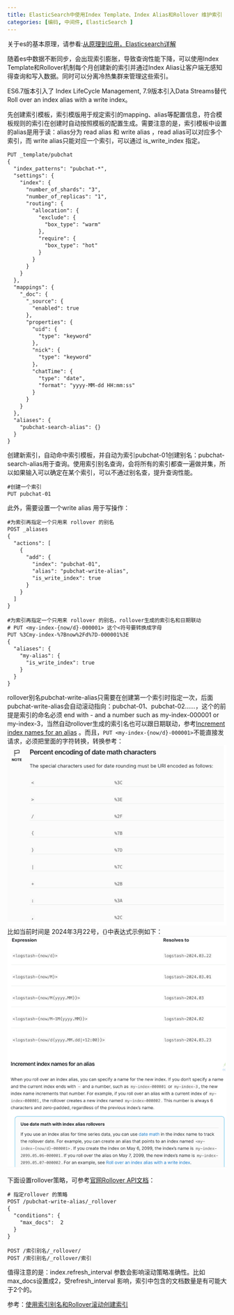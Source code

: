 ```yaml
---
title: ElasticSearch中使用Index Template、Index Alias和Rollover 维护索引
categories: [编码, 中间件, ElasticSearch ]
---
```



关于es的基本原理，请参看:[从原理到应用，Elasticsearch详解](https://segmentfault.com/a/1190000020022504)

随着es中数据不断同步，会出现索引膨胀，导致查询性能下降，可以使用Index Template和Rollover机制每个月创建新的索引并通过Index
Alias让客户端无感知得查询和写入数据。同时可以分离冷热集群来管理这些索引。

ES6.7版本引入了 Index LifeCycle Management, 7.9版本引入Data Streams替代Roll over an index alias with a write index。

先创建索引模板，索引模版用于规定索引的mapping、alias等配置信息，符合模板规则的索引在创建时自动按照模板的配置生成。需要注意的是，索引模板中设置的alias是用于读：alias分为
read alias 和 write alias ，read alias可以对应多个索引，而 write alias只能对应一个索引，可以通过 is_write_index 指定。

```
PUT _template/pubchat
{
  "index_patterns": "pubchat-*",
  "settings": {
    "index": {
      "number_of_shards": "3",
      "number_of_replicas": "1",
      "routing": {
        "allocation": {
          "exclude": {
            "box_type": "warm"
          },
          "require": {
            "box_type": "hot"
          }
        }
      }
    }
  },
  "mappings": {
    "_doc": {
      "_source": {
        "enabled": true
      },
      "properties": {
        "uid": {
          "type": "keyword"
        },
        "nick": {
          "type": "keyword"
        }，
        "chatTime": {
          "type": "date",
          "format": "yyyy-MM-dd HH:mm:ss"
        }
      }
    }
  },
  "aliases": {
    "pubchat-search-alias": {}
  }
}

```

创建新索引，自动命中索引模板，并自动为索引pubchat-01创建别名：pubchat-search-alias用于查询。使用索引别名查询，会将所有的索引都查一遍做并集，所以如果输入可以确定在某个索引，可以不通过别名查，提升查询性能。

```
#创建一个索引
PUT pubchat-01
```

此外，需要设置一个write alias 用于写操作：

```
#为索引再指定一个只用来 rollover 的别名
POST _aliases
{
  "actions": [
    {
      "add": {
        "index": "pubchat-01",
        "alias": "pubchat-write-alias",
        "is_write_index": true
      }
    }
  ]
}

#为索引再指定一个只用来 rollover 的别名，rollover生成的索引名和日期联动
# PUT <my-index-{now/d}-000001> 这个<符号要转换成字母
PUT %3Cmy-index-%7Bnow%2Fd%7D-000001%3E
{
  "aliases": {
    "my-alias": {
      "is_write_index": true
    }
  }
}

```

rollover别名pubchat-write-alias只需要在创建第一个索引时指定一次，后面pubchat-write-alias会自动滚动指向：pubchat-01、pubchat-02……，这个的前提是索引的命名必须
end with - and a number such as my-index-000001 or
my-index-3，当然自动rollover生成的索引名也可以跟日期联动，参考[Increment index names for an alias](https://www.elastic.co/guide/en/elasticsearch/reference/current/indices-rollover-index.html#increment-index-names-for-alias)
。而且，`PUT <my-index-{now/d}-000001>`不能直接发请求，必须把里面的字符转换，转换参考：
![转换](/assets/2024/03/18/math-characters.png)
比如当前时间是 2024年3月22号，{}中表达式示例如下：
![表达](/assets/2024/03/18/expression.png)

下面设置rollover策略，可参考[官网Rollover API文档](https://www.elastic.co/guide/en/elasticsearch/reference/current/indices-rollover-index.html)：

```
# 指定rollover 的策略
POST /pubchat-write-alias/_rollover 
{
  "conditions": {
    "max_docs":  2
  }
}

POST /索引别名/_rollover/
POST /索引别名/_rollover/索引
```

值得注意的是：index.refresh_interval 参数会影响滚动策略准确性。比如max_docs设置成2，受refresh_interval
影响，索引中包含的文档数量是有可能大于2个的。

参考：[使用索引别名和Rollover滚动创建索引](https://www.cnblogs.com/hapjin/p/11386965.html)
